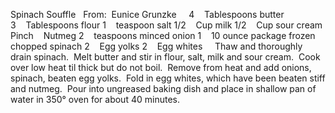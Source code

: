Spinach Souffle
 
From:  Eunice Grunzke
 
 
4    Tablespoons butter
3    Tablespoons flour
1    teaspoon salt
1/2    Cup milk
1/2    Cup sour cream
Pinch    Nutmeg
2    teaspoons minced onion
1    10 ounce package frozen chopped spinach
2    Egg yolks
2    Egg whites
 
 
Thaw and thoroughly drain spinach.  Melt butter and stir in flour, salt, milk and sour cream.  Cook over low heat til thick but do not boil.  Remove from heat and add onions, spinach, beaten egg yolks.  Fold in egg whites, which have been beaten stiff and nutmeg.  Pour into ungreased baking dish and place in shallow pan of water in 350° oven for about 40 minutes.
